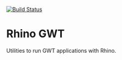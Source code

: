 [![Build Status](https://travis-ci.org/javadelight/delight-rhino-gwt.svg?branch=master)](https://travis-ci.org/javadelight/delight-rhino-gwt)

# Rhino GWT

Utilities to run GWT applications with Rhino.
